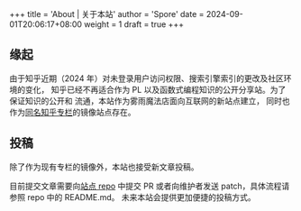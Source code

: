 +++
title = 'About | 关于本站'
author = 'Spore'
date = 2024-09-01T20:06:17+08:00
weight = 1
draft = true
+++

## 缘起

由于知乎近期（2024 年）对未登录用户访问权限、搜索引擎索引的更改及社区环境的变化，
知乎已经不再适合作为 PL 以及函数式编程知识的公开分享站。为了保证知识的公开和
流通，本站作为雾雨魔法店面向互联网的新站点建立，
同时也作为[同名知乎专栏](https://www.zhihu.com/column/marisa)的镜像站点存在。

## 投稿

除了作为现有专栏的镜像外，本站也接受新文章投稿。

目前提交文章需要向[站点 repo](https://github.com/KirisameMagicShop/kirisamemagicshop.github.io)
中提交 PR 或者向维护者发送 patch，具体流程请参照 repo 中的 README.md。
未来本站会提供更加便捷的投稿方式。
